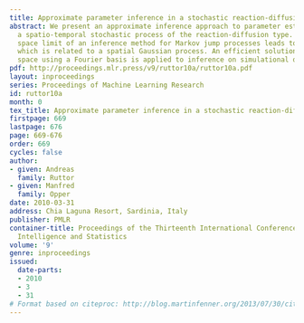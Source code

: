 ```yaml
---
title: Approximate parameter inference in a stochastic reaction-diffusion model
abstract: We present an approximate inference approach to parameter estimation in
  a spatio-temporal stochastic process of the reaction-diffusion type. The continuous
  space limit of an inference method for Markov jump processes leads to an approximation
  which is related to a spatial Gaussian process. An efficient solution in feature
  space using a Fourier basis is applied to inference on simulational data.
pdf: http://proceedings.mlr.press/v9/ruttor10a/ruttor10a.pdf
layout: inproceedings
series: Proceedings of Machine Learning Research
id: ruttor10a
month: 0
tex_title: Approximate parameter inference in a stochastic reaction-diffusion model
firstpage: 669
lastpage: 676
page: 669-676
order: 669
cycles: false
author:
- given: Andreas
  family: Ruttor
- given: Manfred
  family: Opper
date: 2010-03-31
address: Chia Laguna Resort, Sardinia, Italy
publisher: PMLR
container-title: Proceedings of the Thirteenth International Conference on Artificial
  Intelligence and Statistics
volume: '9'
genre: inproceedings
issued:
  date-parts:
  - 2010
  - 3
  - 31
# Format based on citeproc: http://blog.martinfenner.org/2013/07/30/citeproc-yaml-for-bibliographies/
---
```

